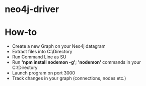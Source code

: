 # neo4j-driver

<h1> How-to </h1>
<ul>
  <li>Create a  new Graph on your Neo4j datagram
  <li>Extract files into C:\Directory
  <li><ake sure you have installed node.js (https://nodejs.org/uk/download/)
  <li>Run Command Line as SU
  <li>Run <strong>'npm install nodemon -g'</strong>; <strong>'nodemon'</strong> commands in your C:\Directory
  <li>Launch program on port 3000
  <li>Track changes in your graph (connections, nodes etc.)
</ul>

